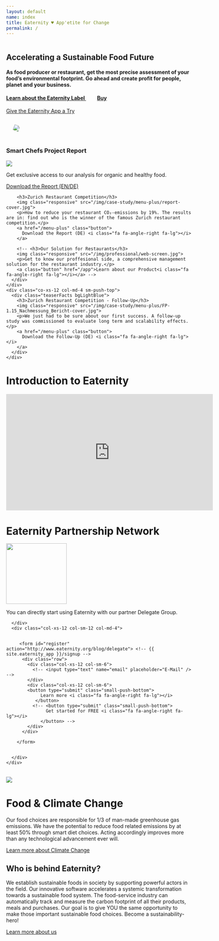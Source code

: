```yaml
---
layout: default
name: index
title: Eaternity ♥ App'etite for Change
permalink: /
---
```


<!-- Switch from us. To them.  -->
<div class="bgDarkBlue viewPortHeight" style="overflow:hidden;">
  <div class="container">
  <div class="row small-push-top small-push-bottom">
    <div class="col-xs-12 col-sm-6">
      <h2>Accelerating a Sustainable Food Future</h2>
      </div>
    </div>
      <div class="row  push-bottom">
        <div class="col-xs-12 col-sm-4">
      <h4>As food producer or restaurant, get the most precise assessment of your food’s environmental footprint.  Go ahead and create profit for people, planet and your business.</h4> <h4 style="margin-top:10px;"><a href="/label" style="margin-right:30px;">Learn about the Eaternity Label <i class="fa fa-angle-right fa-lg"></i></a> <a href="mailto:license@eaternity.ch">Buy <i class="fa fa-angle-right fa-lg"></i></a></h4>
      <a href="https://app.eaternity.ch" class="button large small-push-top">
        Give the Eaternity App a Try<i class="fa fa-angle-right fa-lg"></i>
      </a>
    </div>
  </div>
    <div  class="row small-push-bottom small-push-top">
      <div class="col-xs-12 col-sm-offset-4 col-sm-6 hero" style="padding:30px 40px 10px 20px;">
        <img class="responsive" style="transform: rotate(20deg);" src="/img/home/rezept-jpg.jpg" />
      </div>
    </div>
    <div class="row">
      <div class="col-xs-12 col-sm-offset-5 col-sm-9 hero" style="padding:10px 52px 0px 0px;">
        <img style="margin:-255px 30px -40px -20px;transform: rotate(0deg);" class="responsive" src="/img/get-the-app/Eaternity-App-preview.png" />
      </div>
    </div>
  </div>
</div>
<!-- /.viewPortHeight -->

<div class="container small-push-bottom">
  <!-- <div class="row push-top small-push-bottom">
    <div class="col-xs-12 text-center">
      <h2>Climate-friendly nutrition is relevant to all of us</h2>
    </div>
  </div> -->
  <div class="row small-push-top push-bottom">
    <div class="co-xs-12 col-md-4">
      <div class="teaserFacts bgLightBlue">
        <h3>Smart Chefs Project Report</h3>
        <img class="responsive" src="/img/case-study/smart-chefs/cover2.jpg">
        <p>Get exclusive access to our analysis for organic and healthy food.</p>
        <a class="button" href="/blog/smart-chefs-research-results">Download the Report (EN/DE)<i class="fa fa-angle-right fa-lg"></i></a>
      </div>
    </div>
    <div class="co-xs-12 col-md-4 sm-push-top">
      <div class="teaserFacts bgLightBlue">

        <h3>Zurich Restaurant Competition</h3>
        <img class="responsive" src="/img/case-study/menu-plus/report-cover.jpg">
        <p>How to reduce your restaurant CO₂-emissions by 19%. The results are in: find out who is the winner of the famous Zurich restaurant competition.</p>
        <a href="/menu-plus" class="button">
          Download the Report (DE) <i class="fa fa-angle-right fa-lg"></i>
        </a>

        <!-- <h3>Our Solution for Restaurants</h3>
        <img class="responsive" src="/img/professional/web-screen.jpg">
        <p>Get to know our proffesional side, a comprehensive management solution for the restaurant industry.</p>
        <a class="button" href="/app">Learn about our Product<i class="fa fa-angle-right fa-lg"></i></a> -->
      </div>
    </div>
    <div class="co-xs-12 col-md-4 sm-push-top">
      <div class="teaserFacts bgLightBlue">
        <h3>Zurich Restaurant Competition - Follow-Up</h3>
        <img class="responsive" src="/img/case-study/menu-plus/FP-1.15_Nachmessung_Bericht-cover.jpg">
        <p>We just had to be sure about our first success. A follow-up study was commissioned to evaluate long term and scalability effects.</p>
        <a href="/menu-plus" class="button">
          Download the Follow-Up (DE) <i class="fa fa-angle-right fa-lg"></i>
        </a>
      </div>
    </div>

  </div>
</div>

<div class="container small-push-bottom">
  <div class="row small-push-top push-bottom">
    <div class="co-xs-12 col-md-6 col-md-offset-3 sm-push-top text-center">
    <h1>Introduction to Eaternity</h1>
      <iframe width="560" height="315" src="https://www.youtube.com/embed/S_gSGWVcy4I?rel=0&amp;showinfo=0" frameborder="0" allow="autoplay; encrypted-media" allowfullscreen></iframe>
    </div>
  </div>
</div>

<div class="container small-push-bottom">
  <div class="row small-push-top small-push-bottom">
    <div class="co-xs-12 col-md-8 col-md-offset-2 sm-push-top text-center">
    <h1>Eaternity Partnership Network</h1>
    </div>
  </div>
</div>

<div class="bgDarkBlue" style="overflow:hidden">
<br />
</div>
<div class="bgLightGrey">
  <div class="container">
    <div class="row small-push-top">
      <div class="col-xs-4 col-md-2 col-md-offset-1">
        <img src="/img/partners/delegate.svg" width="164px" type="image/svg+xml" style="margin-top:-20px;margin-right:4px;width:164px"/>
      </div>
      <div class="col-xs-8 col-md-4">
        <p class="teaserText">
          You can directly start using Eaternity with our partner Delegate Group.
        </p>
        <p id="result"></p>

      </div>
      <div class="col-xs-12 col-sm-12 col-md-4">


         <form id="register" action="http://www.eaternity.org/blog/delegate"> <!-- {{ site.eaternity_app }}/signup -->
          <div class="row">
            <div class="col-xs-12 col-sm-6">
              <!-- <input type="text" name="email" placeholder="E-Mail" /> -->
            </div>
            <div class="col-xs-12 col-sm-6">
            <button type="submit" class="small-push-bottom">
                 Learn more <i class="fa fa-angle-right fa-lg"></i>
               </button>
              <!-- <button type="submit" class="small-push-bottom">
                   Get started for FREE <i class="fa fa-angle-right fa-lg"></i>
                 </button> -->
            </div>
          </div>

        </form>


      </div>
    </div>

  </div>
</div>
<div class="bgDarkBlue" style="overflow:hidden">
<br />
</div>

<div class="container big-push-bottom push-top">
  <div class="row verticalAlign">
    <div class="col-xs-12 col-sm-5">
      <img class="responsive" src="/img/home/illustration-facts.svg">
    </div>
    <div class="col-xs-12 col-sm-7 col-md-offset-1 col-md-5 xs-push-top">
      <div>
        <h1>Food & Climate Change</h1>
        <p>Our food choices are responsible for 1/3 of man-made greenhouse gas emissions. We have the potential to reduce food related emissions by at least 50% through smart diet choices. Acting accordingly improves more than any technological advancement ever will.</p>
        <a class="button" href="/foodprint/climate-change">Learn more about Climate Change <i class="fa fa-angle-right fa-lg"></i></a>
      </div>
    </div>
  </div>
</div>

<div class="bgDarkBlue" style="overflow:hidden">
  <div class="container">
    <div class="row small-push-top small-push-bottom verticalAlign">
      <div class="col-xs-8 col-sm-4">
        <div>
          <h2>Who is behind Eaternity?</h2>
          <p>We establish sustainable foods in society by supporting powerful actors in the field. Our innovative software accelerates a systemic transformation towards a sustainable food system. The food-service industry can automatically track and measure the carbon footprint of all their products, meals and purchases. Our goal is to give YOU the same opportunity to make those important sustainable food choices. Become a sustainability-hero!</p>
          <a class="button" href="/about">Learn more about us<i class="fa fa-angle-right fa-lg"></i></a>
        </div>
      </div>
      <style>
        .wrapper {
          float: left;
          clear: left;
          display: table;
          table-layout: fixed;
        }
        .hero {margin-top:0px;margin-bottom:0px}

        @media screen and (min-width: 768px) {
          img.img-responsive {
            display: table-cell;
            max-height: 200%;
            max-width: 200%;
            width: 517px;
            height: 332px;
            margin: -258px -300px -50px -50px
          }
          .hero { margin-top:-340px;margin-bottom:-140px; }
        }

        @media screen and (min-width: 992px) {
          img.img-responsive {
            display: table-cell;
            max-height: 200%;
            max-width: 200%;
            width: 710px;
            height: 413px;
            margin: -225px -300px -50px -50px
          }

        }
      </style>
      <div class="wrapper col-xs-offset-2 col-xs-10 col-sm-offset-1 col-sm-7">
        <img class="responsive img-responsive" src="/img/home/screens.png">
      </div>
    </div>

  </div>
</div>

<div class="container push-top big-push-bottom">
  <div class="row verticalAlign">
    <div class="col-xs-12 col-sm-6">
      <img class="responsive" src="/img/home/E_2018_SDG_Poster_without_UN_emblem_Letter_US.png">
    </div>
    <div class="col-xs-12 col-sm-7 col-md-offset-1 col-md-5 xs-push-top">
      <div>
        <h1>Sustainable Development Goals</h1>
        <p>By seeking to establish sustainable foods in society, Eaternity contributes to the implementation of the United Nations’ Sustainable Development Goals. This universal call to action aims at achieving sustainable development and make a positive change for both people and the planet by 2030.</p>
        <a class="button" href="/blog/SDGs">Learn more about our commitment to the SDGs <i class="fa fa-angle-right fa-lg"></i></a>
      </div>
    </div>
  </div>
</div>

<div class="window" style="background-image: url('/img/home/home-parallax.jpg')">
</div>

<div class="container">
  <div class="row push-top small-push-bottom">
    <div class="col-xs-12 text-center">
      <h2>First hand news from Eaternity</h2>
    </div>
  </div>

  <div class="row push-top push-bottom">
    <div class="col-xs-12">

      {% for item in site.categories['blog'] limit:1 %}
      <div class="col-xs-offset-2 col-xs-8 col-sm-offset-2 col-sm-8 col-md-offset-2 col-md-8">
        <h3>{{ item.date | date_to_string }} – {{ item.title }}</h3>

        <div class="small-push-bottom">
          {% if item.image != null %}<a href="{{ BASE_PATH }}{{ item.url }}"><img class="responsive" src="{{ ASSET_PATH }}/img/blog/teaser_1400x450/{{ item.image }}" />  </a>{% endif %}

          <br/>
          <h4>{{ item.subtitle }}</h4><br/> {{ item.excerpt }}

          <a href="{{ BASE_PATH }}{{ item.url }}">  <span class="button">Read the full article <i class="fa fa-angle-right fa-lg"></i></span>  </a>
        </div>

      </div>
      {% endfor %}


    </div>

  </div>

  <div class="row text-center">

    {% for item in site.categories['blog'] offset:1 limit:4 %}
    <div class="col-xs-offset-2 col-xs-8 col-sm-offset-2 col-sm-4 col-md-offset-0 col-md-3">
      <a href="{{ BASE_PATH }}{{ item.url }}">
        <div class="roundTeaser small-push-bottom">
          {% if item.image != null %}<img class="responsive" src="{{ ASSET_PATH }}/img/blog/{{ item.image }}" />{% endif %}
          <span class="button">Go to the article <i class="fa fa-angle-right fa-lg"></i></span>
        </div>
      </a>
      <p>{{ item.date | date_to_string }}<br /> {{ item.title }}</p>
    </div>
    {% endfor %}

  </div>
  <div class="row">
    <div class="col-xs-12 text-center small-push-top push-bottom">
      <a href="/blog" class="button">Read more on our blog <i class="fa fa-angle-right fa-lg"></i></a>
    </div>
  </div>
</div>
